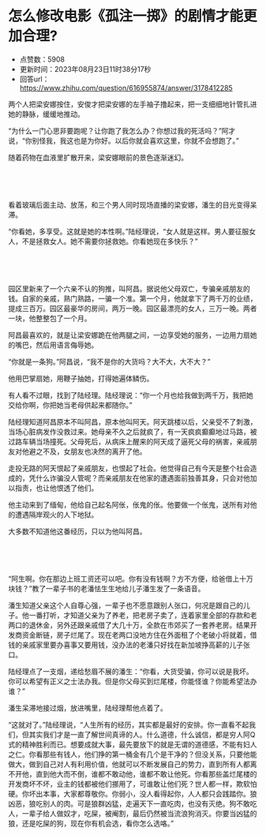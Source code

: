 # 怎么修改电影《孤注一掷》的剧情才能更加合理?
- 点赞数：5908
- 更新时间：2023年08月23日11时38分17秒
- 回答url：https://www.zhihu.com/question/616955874/answer/3178412285
<body>
 <p data-pid="EJqZgvqr">两个人把梁安娜按住，安俊才把梁安娜的左手袖子撸起来，把一支细细地针管扎进她的静脉，缓缓地推动。</p>
 <p data-pid="V30BkEKt">“为什么一门心思非要跑呢？让你跑了我怎么办？你想过我的死活吗？”阿才说，“你别怪我，我这也是为你好。以后你就会喜欢这里，你就不会想跑了。”</p>
 <p data-pid="8tCpKOw8">随着药物在血液里扩散开来，梁安娜眼前的景色逐渐迷幻。</p>
 <p class="ztext-empty-paragraph"><br></p>
 <p class="ztext-empty-paragraph"><br></p>
 <p data-pid="9zRnl5rE">看着玻璃后面主动、放荡，和三个男人同时现场直播的梁安娜，潘生的目光变得呆滞。</p>
 <p data-pid="WatklHkR">“你看她，多享受。这就是她的本性啊。”陆经理说，“女人就是这样。男人要征服女人，不是拯救女人。她不需要你拯救她。你看她现在多快乐？”</p>
 <p class="ztext-empty-paragraph"><br></p>
 <p class="ztext-empty-paragraph"><br></p>
 <p data-pid="tRd6Fz8L">园区里新来了一个六亲不认的狗推，叫阿昌。据说他父母双亡，专骗亲戚朋友的钱。自家的亲戚，熟门熟路，一骗一个准。第一个月，他就拿下了两千万的业绩，提成三百万。园区最豪华的房间，两万一晚。园区最漂亮的女人，三万一晚。两者一块，他整整包了一个月。</p>
 <p data-pid="vGExmMt3">阿昌最喜欢的，就是让梁安娜跪在他两腿之间，一边享受她的服务，一边用力扇她的嘴巴，然后用语言侮辱她。</p>
 <p data-pid="TRr2xSHY">“你就是一条狗。”阿昌说，“我不是你的大货吗？大不大，大不大？”</p>
 <p data-pid="3DM-IUmg">他用巴掌扇她，用鞭子抽她，打得她遍体鳞伤。</p>
 <p data-pid="TRy7iodI">有人看不过眼，找到了陆经理。陆经理说：“你一个月也给我做到两千万，我把她交给你啊，你把她当老母供起来都随你。”</p>
 <p data-pid="7VzuUkhF">陆经理知道阿昌原本不叫阿昌，原本他叫阿天。阿天跳楼以后，父亲受不了刺激，当场心脏病发作没救过来。她母亲不久之后就疯了，有一天疯疯癫癫地过马路，被过路车辆当场撞死。父母死后，从病床上醒来的阿天成了逼死父母的祸害，亲戚朋友对他避之不及，女朋友也决然的离开了他。</p>
 <p data-pid="C7VYPCBk">走投无路的阿天恨起了亲戚朋友，也恨起了社会。他觉得自己有今天是整个社会造成的，凭什么诈骗没人管呢？而亲戚朋友在他家的遭遇面前独善其身，只会对他加以指责，也让他恨透了他们。</p>
 <p data-pid="jtboE_2V">他主动来到了缅甸，他给自己起名阿伥，伥鬼的伥。他要做一个伥鬼，送所有对他的遭遇隔岸观火的人下地狱。</p>
 <p data-pid="n42rRV_w">大多数不知道他这番经历，只以为他叫阿昌。</p>
 <p class="ztext-empty-paragraph"><br></p>
 <p class="ztext-empty-paragraph"><br></p>
 <p data-pid="ARUoen_u">“阿生啊。你在那边上班工资还可以吧。你有没有钱啊？方不方便，给爸借上十万块钱？”教了一辈子书的老潘怯生生地给儿子潘生发了一条语音。</p>
 <p data-pid="oxi0Pib8">潘生知道父亲这个人自尊心强，一辈子也不愿意跟别人张口，何况是跟自己的儿子。他一番打听，才知道父亲为了养老，把老房子卖了，连着家里全部的存款和老两口的退休金，另外还跟亲戚借了大几十万，全款在市郊买了一套养老房。结果开发商资金断链，房子烂尾了。现在老两口没地方住在外面租了个老破小将就着，借钱的亲戚家里要办喜事又要用钱，没办法的老潘只好找在新加坡挣高薪的儿子张口。</p>
 <p data-pid="707-7wAX">陆经理点了一支烟，递给愁眉不展的潘生：“你看，大货受骗，你可以说是我坏。你可以希望有正义之士法办我。但是你父母买到烂尾楼，你能怪谁？你能希望法办谁？”</p>
 <p data-pid="HiQwWW6G">潘生呆滞地接过烟，放进嘴里，陆经理帮他点着了。</p>
 <p data-pid="YakPR3K3">“这就对了。”陆经理说，“人生所有的经历，其实都是最好的安排。你一直看不起我们，但其实我们才是一直了解世间真谛的人。什么道德，什么诚信，都是穷人阿Q式的精神胜利而已。想要成就大事，最先要放下的就是无谓的道德感，不能有妇人之仁。你看那些有钱人，他们挣的第一桶金有几个是干净的？但没关系，只要他能做大，做到自己对人有利用价值，他就可以不断发展自己的势力，直到所有人都离不开他，直到他大而不倒，谁都不敢动他，谁都不敢让他死。你看那些盖烂尾楼的开发商坏不坏，业主的钱都被他们挪用了，可谁敢让他们死？世人都一样，欺软怕硬。你坏出本事，大家都尊敬你。你弱小，没人看得起你，人人都只会践踏你。狼凶恶，狼吃别人的肉。可是狼群凶猛，走遍天下一直吃肉，也没有灭绝。狗不敢吃人，一辈子给人做奴才，吃屎，被阉割，最后仍然被当流浪狗消灭。你要当凶猛的狼，还是吃屎的狗，现在你有机会选，看你怎么选咯。”</p>
</body>